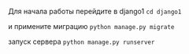 Для начала работы перейдите в django1
```cd django1```

и примените миграцию
```python manage.py migrate```

запуск сервера
```python manage.py runserver```